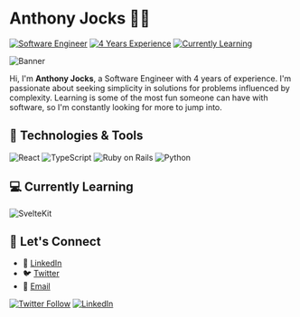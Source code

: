 # Anthony Jocks :man_technologist:

[![Software Engineer](https://img.shields.io/badge/Software%20Engineer-blue)](https://github.com/AnthonyJocks) [![4 Years Experience](https://img.shields.io/badge/Experience-4%20Years-brightgreen)](https://github.com/AnthonyJocks) [![Currently Learning](https://img.shields.io/badge/Learning-SvelteKit-orange)](https://github.com/AnthonyJocks)

![Banner](https://your-banner-image-url)

Hi, I'm **Anthony Jocks**, a Software Engineer with 4 years of experience. I'm passionate about seeking simplicity in solutions for problems influenced by complexity. Learning is some of the most fun someone can have with software, so I'm constantly looking for more to jump into.

## :toolbox: Technologies & Tools

![React](https://img.shields.io/badge/-React-61DAFB?logo=React&logoColor=white&style=for-the-badge) ![TypeScript](https://img.shields.io/badge/-TypeScript-007ACC?logo=TypeScript&logoColor=white&style=for-the-badge) ![Ruby on Rails](https://img.shields.io/badge/-Ruby%20on%20Rails-CC0000?logo=Ruby%20on%20Rails&logoColor=white&style=for-the-badge) ![Python](https://img.shields.io/badge/-Python-3776AB?logo=Python&logoColor=white&style=for-the-badge)

## :computer: Currently Learning

![SvelteKit](https://img.shields.io/badge/-SvelteKit-FF3E00?logo=Svelte&logoColor=white&style=for-the-badge)

## :handshake: Let's Connect

- :briefcase: [LinkedIn](https://www.linkedin.com/in/antjocks/)
- :bird: [Twitter](https://twitter.com/antjocks)
- :email: [Email](mailto:ajocks@hey.com)

[![Twitter Follow](https://img.shields.io/twitter/follow/AnthonyJocks?style=social)](https://twitter.com/antjocks)
[![LinkedIn](https://img.shields.io/badge/Connect%20with%20me-blue?logo=linkedin&style=social)](https://www.linkedin.com/in/antjocks/)
